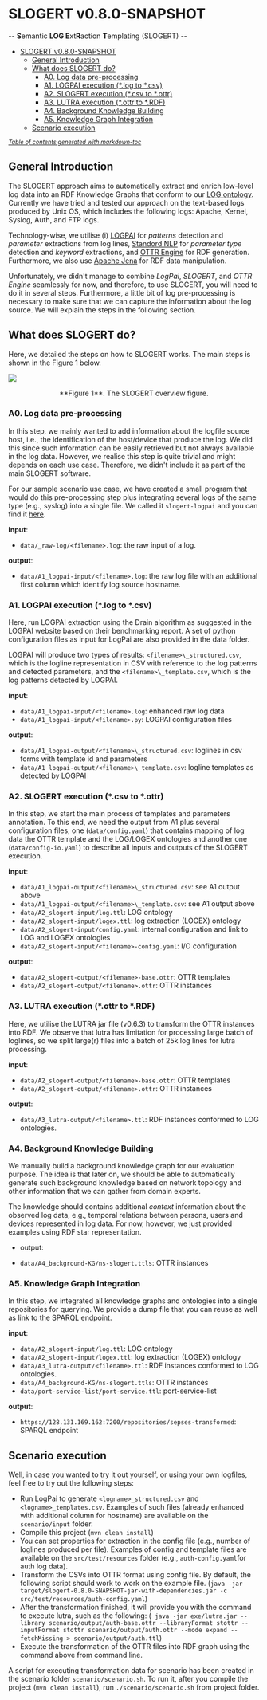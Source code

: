 # SLOGERT v0.8.0-SNAPSHOT

-- **S**emantic **LOG E**xt**R**action **T**emplating (SLOGERT) --

- [SLOGERT v0.8.0-SNAPSHOT](#slogert-v080-snapshot)
  * [General Introduction](#general-introduction)
  * [What does SLOGERT do?](#what-does-slogert-do-)
    + [A0. Log data pre-processing](#a0-log-data-pre-processing)
    + [A1. LOGPAI execution (\*.log to \*.csv)](#a1-logpai-execution----log-to---csv-)
    + [A2. SLOGERT execution (\*.csv to \*.ottr)](#a2-slogert-execution----csv-to---ottr-)
    + [A3. LUTRA execution (\*.ottr to \*.RDF)](#a3-lutra-execution----ottr-to---rdf-)
    + [A4. Background Knowledge Building](#a4-background-knowledge-building)
    + [A5. Knowledge Graph Integration](#a5-knowledge-graph-integration)
  * [Scenario execution](#scenario-execution)

<small><i><a href='http://ecotrust-canada.github.io/markdown-toc/'>Table of contents generated with markdown-toc</a></i></small>


## General Introduction 

The SLOGERT approach aims to automatically extract and enrich low-level log data into an RDF Knowledge Graphs that conform to our [LOG ontology](https://w3id.org/sepses/ns/log#). Currently we have tried and tested our approach on the text-based logs produced by Unix OS, which includes the following logs: Apache, Kernel, Syslog, Auth, and FTP logs.

Technology-wise, we utilise (i) [LOGPAI](https://github.com/logpai/logparser) for *patterns* detection and *parameter* extractions from log lines, [Standord NLP](https://stanfordnlp.github.io/CoreNLP/) for *parameter type* detection and *keyword* extractions, and [OTTR Engine](https://ottr.xyz/#Lutra) for RDF generation. Furthermore, we also use [Apache Jena](https://jena.apache.org) for RDF data manipulation.

Unfortunately, we didn't manage to combine *LogPai*, *SLOGERT*, and *OTTR Engine* seamlessly for now, and therefore, to use SLOGERT, you will need to do it in several steps. Furthermore, a little bit of log pre-processing is necessary to make sure that we can capture the information about the log source. We will explain the steps in the following section.

## What does SLOGERT do?

Here, we detailed the steps on how to SLOGERT works. The main steps is shown in the Figure 1 below.

![ ](https://raw.githubusercontent.com/sepses/slogert/master/data/slogert.png)
<p align="center">**Figure 1**. The SLOGERT overview figure.</p>

### A0. Log data pre-processing

In this step, we mainly wanted to add information about the logfile source host, i.e., the identification of the host/device that produce the log. We did this since such information can be easily retrieved but not always available in the log data. However, we realise this step is quite trivial and might depends on each use case. Therefore, we didn't include it as part of the main SLOGERT software.

For our sample scenario use case, we have created a small program that would do this pre-processing step plus integrating several logs of the same type (e.g., syslog) into a single file. We called it `slogert-logpai` and you can find it [here](https://github.com/sepses/slogert-logpai).

**input**:    
- `data/_raw-log/<filename>.log`: the raw input of a log. 

**output**:   
- `data/A1_logpai-input/<filename>.log`: the raw log file with an additional first column which identify log source hostname.

### A1. LOGPAI execution (\*.log to \*.csv)

Here, run LOGPAI extraction using the Drain algorithm as suggested in the LOGPAI website based on their benchmarking report. A set of python configuration files as input for LogPai are also provided in the data folder.

LOGPAI will produce two types of results: ```<filename>\_structured.csv```, which is the logline representation in CSV with reference to the log patterns and detected parameters, and the ```<filename>\_template.csv```, which is the log patterns detected by LOGPAI.

**input**:     
- `data/A1_logpai-input/<filename>.log`: enhanced raw log data    
- `data/A1_logpai-input/<filename>.py`: LOGPAI configuration files

**output**:    
- `data/A1_logpai-output/<filename>\_structured.csv`: loglines in csv forms with template id and parameters    
- `data/A1_logpai-output/<filename>\_template.csv`: logline templates as detected by LOGPAI

### A2. SLOGERT execution (\*.csv to \*.ottr)

In this step, we start the main process of templates and parameters annotation.
To this end, we need the output from A1 plus several configuration files, one (`data/config.yaml`) that contains mapping of log data the OTTR template and the LOG/LOGEX ontologies and another one (`data/config-io.yaml`) to describe all inputs and outputs of the SLOGERT execution. 

**input**:     
- `data/A1_logpai-output/<filename>\_structured.csv`: see A1 output above     
- `data/A1_logpai-output/<filename>\_template.csv`: see A1 output above    
- `data/A2_slogert-input/log.ttl`: LOG ontology    
- `data/A2_slogert-input/logex.ttl`: log extraction (LOGEX) ontology    
- `data/A2_slogert-input/config.yaml`: internal configuration and link to LOG and LOGEX ontologies    
- `data/A2_slogert-input/<filename>-config.yaml`: I/O configuration    

**output**:    
- `data/A2_slogert-output/<filename>-base.ottr`: OTTR templates    
- `data/A2_slogert-output/<filename>.ottr`: OTTR instances     


### A3. LUTRA execution (\*.ottr to \*.RDF)

Here, we utilise the LUTRA jar file (v0.6.3) to transform the OTTR instances into RDF. We observe that lutra has limitation for processing large batch of loglines, so we split large(r) files into a batch of 25k log lines for lutra processing.

**input**:     
- `data/A2_slogert-output/<filename>-base.ottr`: OTTR templates    
- `data/A2_slogert-output/<filename>.ottr`: OTTR instances     

**output**:     
- `data/A3_lutra-output/<filename>.ttl`: RDF instances conformed to LOG ontologies.


### A4. Background Knowledge Building

We manually build a background knowledge graph for our evaluation purpose. The idea is that later on, we should be able to automatically generate such background knowledge based on network topology and other information that we can gather from domain experts. 

The knowledge should contains additional *context* information about the observed log data, e.g., temporal relations between persons, users and devices represented in log data. For now, however, we just provided examples using RDF star representation. 

* output: 
- `data/A4_background-KG/ns-slogert.ttls`: OTTR instances     


### A5. Knowledge Graph Integration

In this step, we integrated all knowledge graphs and ontologies into a single repositories for querying. We provide a dump file that you can reuse as well as link to the SPARQL endpoint.

**input**:     
- `data/A2_slogert-input/log.ttl`: LOG ontology    
- `data/A2_slogert-input/logex.ttl`: log extraction (LOGEX) ontology    
- `data/A3_lutra-output/<filename>.ttl`: RDF instances conformed to LOG ontologies.    
- `data/A4_background-KG/ns-slogert.ttls`: OTTR instances    
- `data/port-service-list/port-service.ttl`: port-service-list    

**output**:      
- `https://128.131.169.162:7200/repositories/sepses-transformed`: SPARQL endpoint

 

       
## Scenario execution 

Well, in case you wanted to try it out yourself, or using your own logfiles, feel free to try out the following steps: 

* Run LogPai to generate `<logname>_structured.csv` and `<logname>_templates.csv`. Examples of such files (already enhanced with additional column for hostname) are available on the `scenario/input` folder.  
*  Compile this project (`mvn clean install`)
*  You can set properties for extraction in the config file (e.g., number of loglines produced per file). Examples of config and template files are available on the `src/test/resources` folder (e.g., `auth-config.yaml`for auth log data). 
*  Transform the CSVs into OTTR format using config file. By default, the following script should work to work on the example file. (```java -jar target/slogert-0.8.0-SNAPSHOT-jar-with-dependencies.jar -c src/test/resources/auth-config.yaml```)
*  After the transformation finished, it will provide you with the command to execute lutra, such as the following: (``` java -jar exe/lutra.jar --library scenario/output/auth-base.ottr --libraryFormat stottr --inputFormat stottr scenario/output/auth.ottr --mode expand --fetchMissing > scenario/output/auth.ttl```) 
*  Execute the transformation of the OTTR files into RDF graph using the command above from command line. 

A script for executing transformation data for scenario has been created in the scenario folder `scenario/scenario.sh`. To run it, after you compile the project (`mvn clean install`), run `./scenario/scenario.sh` from project folder.

           
<!--## References
[[1]](#1)
<a id="1">[1]</a> 
Dijkstra, E. W. (1968). 
Go to statement considered harmful. 
Communications of the ACM, 11(3), 147-148.-->
